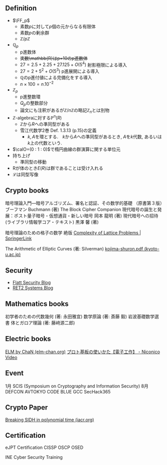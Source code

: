 $$
\newcommand{\calO}{\mathcal{O}}
\newcommand{\FF}{\mathbb{F}}
\newcommand{\tE}{\tilde{E}}
\newcommand{\ZZ}{\mathbb{Z}}
\newcommand{\QQ}{\mathbb{Q}}
\DeclareMathOperator{\Ker}{Ker}
\DeclareMathOperator{\ord}{ord}
$$
## Definition
- $\FF_p$
    - 素数$p$に対して$p$個の元からなる有限体
    - 素数$p$の剰余群
    - $\mathbb{Z}/p\mathbb{Z}$
- $\mathbb{Q}_p$
    - p進数体
    - ~~実数\mathbb{R}はp=10のp進数体~~
    - $27=2.5+2.25 + 27.125 + O(5^4)$ 射影極限による導入
    - $27 = 2 + 5^2 + O(5^3)$ p進展開による導入
    - $\mathbb{Q}$のp進付値による完備化をする導入
    - $n\times 100 = n.10^{-2}$
- $\mathbb{Z}_p$
    - p進整数環
    - $Q_p$の整数部分
    - 論文にも注釈があるが$\mathbb{Z}/n\mathbb{Z}$の略記$\mathbb{Z}_n$とは別物
- $\mathbb{Z}\text{-algebra}$に対する$\mathbb{P}^n(R)$
    - $\mathbb{Z}$から$R$への凖同型がある
    - 雪江代数学2巻 Def. 1.3.13 (p.15)の定義
      + $k, A$を環とする.　$k$から$A$への準同型があるとき, $A$を$k$代数, あるいは$k$上の代数という. 
- $\calO=(0 : 1 : 0)$で楕円曲線の群演算に関する単位元
- 持ち上げ
    - 準同型の移動
- Rが体のとき$E(R)$は群であることは受け入れる
- $\mathscr{L}$は同型写像

## Crypto books
暗号理論入門―暗号アルゴリズム、署名と認証、その数学的基礎 （原書第３版）ブーフマン Buchmann (著)
The Block Cipher Companion
現代暗号の誕生と発展：ポスト量子暗号・仮想通貨・新しい暗号 岡本 龍明 (著)
現代暗号への招待 (ライブラリ情報学コア・テキスト) 黒澤 馨 (著)

暗号理論のための格子の数学 絶版 
[Complexity of Lattice Problems | SpringerLink](https://link.springer.com/book/10.1007/978-1-4615-0897-7)

The Arithmetic of Elliptic Curves (著: Silverman)
[kojima-shuron.pdf (kyoto-u.ac.jp)](https://www.math.kyoto-u.ac.jp/~yukie/kojima-shuron.pdf)


## Security
- [Flatt Security Blog](https://blog.flatt.tech/)
- [RET2 Systems Blog](https://blog.ret2.io/)

## Mathematics books
初学者のための代数幾何 (著: 永田雅宜)
数学原論 (著: 斎藤 毅)
岩波基礎数学選書 体とガロア理論 (著: 藤﨑源二郎)

## Electric books
[ELM by ChaN (elm-chan.org)](http://elm-chan.org/)
[プロト基板の使いかた【電子工作】 - Niconico Video](https://www.nicovideo.jp/watch/sm22265444)

## Event
1月 SCIS (Symposium on Cryptography and Information Security)
8月 DEFCON AVTOKYO
CODE BLUE
GCC
SecHack365

## Crypto Paper
[Breaking SIDH in polynomial time (iacr.org)](https://eprint.iacr.org/2022/1038)

## Certification
eJPT Certification
CISSP
OSCP
OSED

INE Cyber Security Training